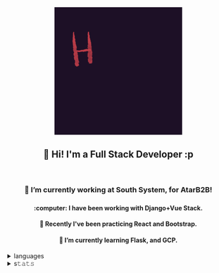 <div align="center">
  <a target="_blank" href="https://caro-marks.github.io/portfolio/">
      <img src="./hello-world.gif" width="290" height="290" frameBorder="0" class="giphy-embed" allowFullScreen></img>
  </a>
  <h2> 👋 Hi! I'm a Full Stack Developer :p </h2>
  <br/>
  <h3> 🔭 I’m currently working at South System, for AtarB2B! <h3>
  <h4> :computer: I have been working with Django+Vue Stack. <h4>  
  <h4> 🌱 Recently I've been practicing React and Bootstrap. <h4>
  <h4> 🌱 I’m currently learning Flask, and GCP. <h4>
</div>

<details>
  <summary>languages</summary>
  </br>
  <img src="https://github-readme-stats.vercel.app/api/top-langs/?username=caro-marks&layout=compact&langs_count=16&include_all_commits=true&count_private=true&hide=roff,handlebars,tex,hack,jupyter%20notebook&theme=radical&hide_border=true&line_height=10"/>
</details>


<details>
  <summary>s𝚝𝚊𝚝𝚜</summary>
   </br>
  <img alt="4lysson-a Github Stats" src="https://github-readme-stats.arretdaniel.vercel.app/api?username=caro-marks&show_icons=true&hide_border=true&theme=radical&count_private=true&line_height=30&include_all_commits=true" />
</details>
  
<!--  

<details>
  <summary>:time: Wakatime</summary>
   </br>
  [![willianrod's wakatime stats](https://github-readme-stats.vercel.app/api/wakatime?username=4lysson_a)](https://github.com/anuraghazra/github-readme-stats)
</details>

-->
    
<!--
**caro-marks/caro-marks** is a ✨ _special_ ✨ repository because its `README.md` (this file) appears on your GitHub profile.

Here are some ideas to get you started:

- 🔭 I’m currently working on ...
- 🌱 I’m currently learning ...
- 👯 I’m looking to collaborate on ...
- 🤔 I’m looking for help with ...
- 💬 Ask me about ...
- 📫 How to reach me: ...
- 😄 Pronouns: ...
- ⚡ Fun fact: ...
-->
